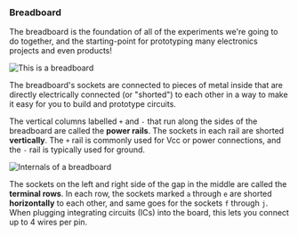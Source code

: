 ### Breadboard

The breadboard is the foundation of all of the experiments we're going to do together, and the starting-point for prototyping many electronics projects and even products!

![This is a breadboard](https://raw.githubusercontent.com/OnionIoT/Onion-Docs/master/Omega2/Kit-Guides/img/shared-breadboard.jpg)

The breadboard's sockets are connected to pieces of metal inside that are directly electrically connected (or "shorted") to each other in a way to make it easy for you to build and prototype circuits.

The vertical columns labelled `+` and `-` that run along the sides of the breadboard are called the **power rails**. The sockets in each rail are shorted **vertically**. The `+` rail is commonly used for Vcc or power connections, and the `-` rail is typically used for ground.

![Internals of a breadboard](https://raw.githubusercontent.com/OnionIoT/Onion-Docs/master/Omega2/Kit-Guides/img/shared-breadboard-rails.jpg)

The sockets on the left and right side of the gap in the middle are called the **terminal rows**. In each row, the sockets marked `a` through `e` are shorted **horizontally** to each other, and same goes for the sockets `f` through `j`. When plugging integrating circuits (ICs) into the board, this lets you connect up to 4 wires per pin.
